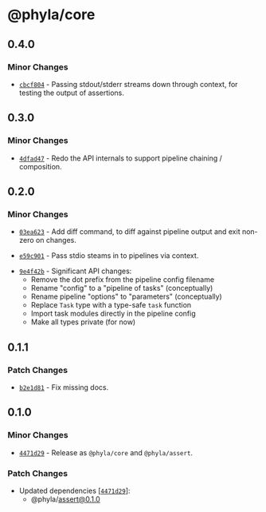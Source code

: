 # @phyla/core

## 0.4.0

### Minor Changes

- [`cbcf804`](https://github.com/zioroboco/phyla/commit/cbcf804ef8a6ca129ee25ab63753fa65274b807e) - Passing stdout/stderr streams down through context, for testing the output of assertions.

## 0.3.0

### Minor Changes

- [`4dfad47`](https://github.com/zioroboco/phyla/commit/4dfad47066386853e6c239548fd89109de817638) - Redo the API internals to support pipeline chaining / composition.

## 0.2.0

### Minor Changes

- [`03ea623`](https://github.com/zioroboco/phyla/commit/03ea6237fa2b64cbfa027007602e70cba96f7b7f) - Add diff command, to diff against pipeline output and exit non-zero on changes.

* [`e59c901`](https://github.com/zioroboco/phyla/commit/e59c901631dce91e6226ef21c0ff52f9d2d613a6) - Pass stdio steams in to pipelines via context.

- [`9e4f42b`](https://github.com/zioroboco/phyla/commit/9e4f42bfea8c27c6a63926fee088dec1d7c7251e) - Significant API changes:
  - Remove the dot prefix from the pipeline config filename
  - Rename "config" to a "pipeline of tasks" (conceptually)
  - Rename pipeline "options" to "parameters" (conceptually)
  - Replace `Task` type with a type-safe `task` function
  - Import task modules directly in the pipeline config
  - Make all types private (for now)

## 0.1.1

### Patch Changes

- [`b2e1d81`](https://github.com/zioroboco/phyla/commit/b2e1d81869e86507193c3bfcdaa7a19d9c73cb22) - Fix missing docs.

## 0.1.0

### Minor Changes

- [`4471d29`](https://github.com/zioroboco/phyla/commit/4471d29c81cd20c64905f66c899592dc3ea05768) - Release as `@phyla/core` and `@phyla/assert`.

### Patch Changes

- Updated dependencies [[`4471d29`](https://github.com/zioroboco/phyla/commit/4471d29c81cd20c64905f66c899592dc3ea05768)]:
  - @phyla/assert@0.1.0
